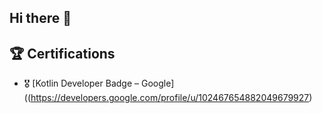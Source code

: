 ## Hi there 👋

## 🏆 Certifications
- 🎖️ [Kotlin Developer Badge – Google]((https://developers.google.com/profile/u/102467654882049679927)

<!--
**srinivas-android/srinivas-android** is a ✨ _special_ ✨ repository because its `README.md` (this file) appears on your GitHub profile.

Here are some ideas to get you started:

- 🔭 I’m currently working on ...
- 🌱 I’m currently learning ...
- 👯 I’m looking to collaborate on ...
- 🤔 I’m looking for help with ...
- 💬 Ask me about ...
- 📫 How to reach me: ...
- 😄 Pronouns: ...
- ⚡ Fun fact: ...
-->
